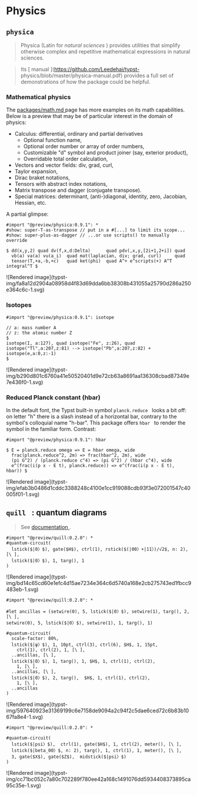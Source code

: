 #  Physics

##  ` physica  `

> Physica (Latin for _natural sciences_ ) provides utilities that simplify
> otherwise complex and repetitive mathematical expressions in natural
> sciences.

> Its [ manual ](https://github.com/Leedehai/typst-
> physics/blob/master/physica-manual.pdf) provides a full set of
> demonstrations of how the package could be helpful.

###  Mathematical physics

The [ packages/math.md ](./math.html#common-notations) page has more examples
on its math capabilities. Below is a preview that may be of particular
interest in the domain of physics:

  * Calculus: differential, ordinary and partial derivatives 
    * Optional function name, 
    * Optional order number or array of order numbers, 
    * Customizable "d" symbol and product joiner (say, exterior product), 
    * Overridable total order calculation, 
  * Vectors and vector fields: div, grad, curl, 
  * Taylor expansion, 
  * Dirac braket notations, 
  * Tensors with abstract index notations, 
  * Matrix transpose and dagger (conjugate transpose). 
  * Special matrices: determinant, (anti-)diagonal, identity, zero, Jacobian, Hessian, etc. 

A partial glimpse:

    
    
    #import "@preview/physica:0.9.1": *
    #show: super-T-as-transpose // put in a #[...] to limit its scope...
    #show: super-plus-as-dagger // ...or use scripts() to manually override
    
    $ dd(x,y,2) quad dv(f,x,d:Delta)      quad pdv(,x,y,[2i+1,2+i]) quad
      vb(a) va(a) vu(a_i)  quad mat(laplacian, div; grad, curl)     quad
      tensor(T,+a,-b,+c)   quad ket(phi)  quad A^+ e^scripts(+) A^T integral^T $

![Rendered image](typst-
img/fa8a12d2904a08958d4f83d69dda6bb38308b431055a25790d286a250e364c6c-1.svg)

###  Isotopes

    
    
    #import "@preview/physica:0.9.1": isotope
    
    // a: mass number A
    // z: the atomic number Z
    $
    isotope(I, a:127), quad isotope("Fe", z:26), quad
    isotope("Tl",a:207,z:81) --> isotope("Pb",a:207,z:82) + isotope(e,a:0,z:-1)
    $

![Rendered image](typst-
img/b290d801c6760a41e50520401d9e72cb63a8691aa136308cbad87349e7e436f0-1.svg)

###  Reduced Planck constant (hbar)

In the default font, the Typst built-in symbol ` planck.reduce  ` looks a bit
off: on letter "h" there is a slash instead of a horizontal bar, contrary to
the symbol's colloquial name "h-bar". This package offers ` hbar  ` to render
the symbol in the familiar form⁠. Contrast:

    
    
    #import "@preview/physica:0.9.1": hbar
    
    $ E = planck.reduce omega => E = hbar omega, wide
      frac(planck.reduce^2, 2m) => frac(hbar^2, 2m), wide
      (pi G^2) / (planck.reduce c^4) => (pi G^2) / (hbar c^4), wide
      e^(frac(i(p x - E t), planck.reduce)) => e^(frac(i(p x - E t), hbar)) $

![Rendered image](typst-
img/efab3b0486d1cddc3388248c4100e1cc919088cdb93f3e072001547c40005f01-1.svg)

##  ` quill  ` : quantum diagrams

> See [ documentation ](https://github.com/Mc-Zen/quill/tree/main) .
    
    
    #import "@preview/quill:0.2.0": *
    #quantum-circuit(
      lstick($|0〉$), gate($H$), ctrl(1), rstick($(|00〉+|11〉)/√2$, n: 2), [\ ],
      lstick($|0〉$), 1, targ(), 1
    )

![Rendered image](typst-
img/bd14c65cd60e1efc4d15ae7234e364c6d5740a168e2cb275743ed1fbcc9483eb-1.svg)

    
    
    #import "@preview/quill:0.2.0": *
    
    #let ancillas = (setwire(0), 5, lstick($|0〉$), setwire(1), targ(), 2, [\ ],
    setwire(0), 5, lstick($|0〉$), setwire(1), 1, targ(), 1)
    
    #quantum-circuit(
      scale-factor: 80%,
      lstick($|ψ〉$), 1, 10pt, ctrl(3), ctrl(6), $H$, 1, 15pt, 
        ctrl(1), ctrl(2), 1, [\ ],
      ..ancillas, [\ ],
      lstick($|0〉$), 1, targ(), 1, $H$, 1, ctrl(1), ctrl(2), 
        1, [\ ],
      ..ancillas, [\ ],
      lstick($|0〉$), 2, targ(),  $H$, 1, ctrl(1), ctrl(2), 
        1, [\ ],
      ..ancillas
    )

![Rendered image](typst-
img/597640923e31369199c6e7158de9094a2c94f2c5dae6ced72c6b83b1067fa8e4-1.svg)

    
    
    #import "@preview/quill:0.2.0": *
    
    #quantum-circuit(
      lstick($|psi〉$),  ctrl(1), gate($H$), 1, ctrl(2), meter(), [\ ],
      lstick($|beta_00〉$, n: 2), targ(), 1, ctrl(1), 1, meter(), [\ ],
      3, gate($X$), gate($Z$),  midstick($|psi〉$)
    )

![Rendered image](typst-
img/cc71bc052c7a80c702289f780ee42a168c1491076dd5934408373895ca95c35e-1.svg)

